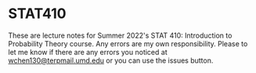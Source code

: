 # STAT410
These are lecture notes for Summer 2022's STAT 410: Introduction to Probability Theory course. Any errors are my own responsibility.
Please to let me know if there are any errors you noticed at wchen130@terpmail.umd.edu or you can use the issues button.
